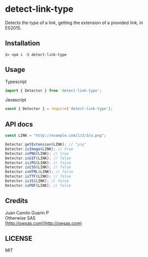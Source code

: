 # detect-link-type

Detects the type of a link, getting the extension of a provided link, in ES2015.

## Installation
```
$> npm i -S detect-link-type
```

## Usage
Typescript
```ts
import { Detector } from 'detect-link-type';
```
Javascript
```js
const { Detector } = require('detect-link-type');
```

## API docs

```js
const LINK = "http://example.com/1/2/3/a.png";

Detector.getExtension(LINK); // "png"
Detector.isImage(LINK); // true
Detector.isPNG(LINK); // true
Detector.isGIF(LINK); // false
Detector.isJPG(LINK); // false
Detector.isCSS(LINK); // false
Detector.isHTML(LINK); // false
Detector.isTTF(LINK); // false
Detector.isJS(LINK); // false
Detector.isPDF(LINK); // false
```

## Credits
Juan Camilo Guarin P  
Otherwise SAS  
[http://owsas.com](http://owsas.com)

## LICENSE
MIT
